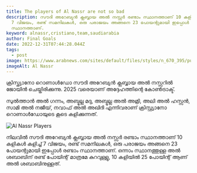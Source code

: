 ```yaml
---
title: The players of Al Nassr are not so bad
description: സൗദി അറേബ്യൻ ക്ലബ്ബായ അൽ നസ്സർ രണ്ടാം സ്ഥാനത്താണ് 10 കളികൾ കളിച്ച്
  7 വിജയം, രണ്ട് സമനിലകൾ, ഒരു പരാജയം അങ്ങനെ 23 പോയന്റുമായി ഇപ്പോൾ രണ്ടാം
  സ്ഥാനത്താണ്.
keyword: alnassr,cristiano,team,saudiarabia
author: Final Goals
date: 2022-12-31T07:44:28.044Z
tags:
  - post
image: https://www.arabnews.com/sites/default/files/styles/n_670_395/public/2021/03/21/2533141-223879878.jpg?itok=Nl8tSrJz
imageAlt: Al Nassr
---
```

ക്രിസ്ത്യാനോ റൊണാൾഡോ സൗദി അറേബ്യൻ ക്ലബ്ബായ അൽ നസ്സറിൽ ജോയിൻ ചെയ്തിരിക്കുന്നു.
2025 വരെയാണ് അദ്ദേഹത്തിന്റെ കോൺട്രാക്ട്.

സുൽത്താൻ അൽ ഗന്നം, അബ്ദുല്ല മദു, അബ്ദുല്ല അൽ അമ്രി, അലി അൽ ഹസ്സൻ, സാമി അൽ നജീയ്, നവാഫ് അൽ അഖിദി എന്നിവരാണ് ക്രിസ്റ്റ്യാനോ റൊണാൾഡോയുടെ കൂടെ കളിക്കുന്നത്.

![Al Nassr Players](https://assets.the-afc.com/migration/s/p/sp0keayev3kuhr8rlvdg.jpg "അൽ നസ്സർ ടീം")

നിലവിൽ സൗദി അറേബ്യൻ ക്ലബ്ബായ അൽ നസ്സർ രണ്ടാം സ്ഥാനത്താണ് 10 കളികൾ കളിച്ച് 7 വിജയം, രണ്ട് സമനിലകൾ, ഒരു പരാജയം അങ്ങനെ 23 പോയന്റുമായി ഇപ്പോൾ രണ്ടാം സ്ഥാനത്താണ്.
ഒന്നാം സ്ഥാനത്തുള്ള അൽ ശബാബിന് രണ്ട് പോയിന്റ് മാത്രമേ കുറവുള്ളു, 10 കളിയിൽ 25 പോയിന്റ് ആണ് അൽ ശബാബിനുള്ളത്.